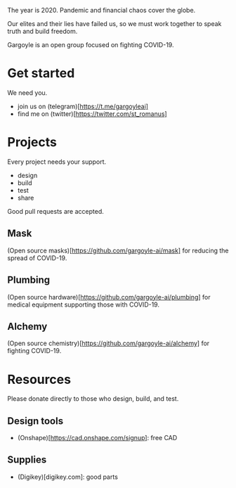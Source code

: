 The year is 2020. Pandemic and financial chaos cover the globe.

Our elites and their lies have failed us, so we must work together to speak truth and build freedom.

Gargoyle is an open group focused on fighting COVID-19.

# Get started
We need you.
* join us on (telegram)[https://t.me/gargoyleai]
* find me on (twitter)[https://twitter.com/st_romanus]

# Projects
Every project needs your support.
* design
* build
* test
* share

Good pull requests are accepted.

## Mask
(Open source masks)[https://github.com/gargoyle-ai/mask] for reducing the spread of COVID-19.

## Plumbing
(Open source hardware)[https://github.com/gargoyle-ai/plumbing] for medical equipment supporting those with COVID-19.

## Alchemy
(Open source chemistry)[https://github.com/gargoyle-ai/alchemy] for fighting COVID-19.

# Resources
Please donate directly to those who design, build, and test.

## Design tools
* (Onshape)[https://cad.onshape.com/signup]: free CAD

## Supplies
* (Digikey)[digikey.com]: good parts

